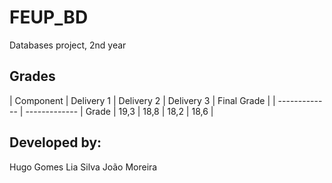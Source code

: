 # FEUP_BD

Databases project, 2nd year

## Grades
| Component | Delivery 1 | Delivery 2 |	Delivery 3	| Final Grade |
| ------------- | ------------- |
Grade	| 19,3	| 18,8	| 18,2	| 18,6 |

## Developed by:
Hugo Gomes
Lia Silva
João Moreira

